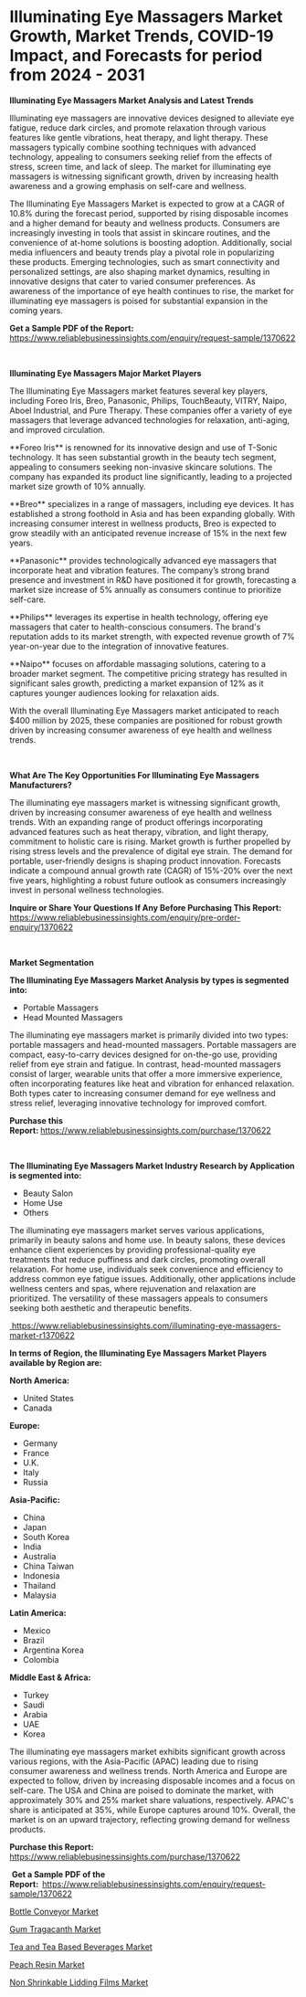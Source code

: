 <p><h1>Illuminating Eye Massagers Market Growth, Market Trends, COVID-19 Impact, and Forecasts for period from 2024 - 2031</h1></p><p><strong>Illuminating Eye Massagers Market Analysis and Latest Trends</strong></p>
<p><p>Illuminating eye massagers are innovative devices designed to alleviate eye fatigue, reduce dark circles, and promote relaxation through various features like gentle vibrations, heat therapy, and light therapy. These massagers typically combine soothing techniques with advanced technology, appealing to consumers seeking relief from the effects of stress, screen time, and lack of sleep. The market for illuminating eye massagers is witnessing significant growth, driven by increasing health awareness and a growing emphasis on self-care and wellness.</p><p>The Illuminating Eye Massagers Market is expected to grow at a CAGR of 10.8% during the forecast period, supported by rising disposable incomes and a higher demand for beauty and wellness products. Consumers are increasingly investing in tools that assist in skincare routines, and the convenience of at-home solutions is boosting adoption. Additionally, social media influencers and beauty trends play a pivotal role in popularizing these products. Emerging technologies, such as smart connectivity and personalized settings, are also shaping market dynamics, resulting in innovative designs that cater to varied consumer preferences. As awareness of the importance of eye health continues to rise, the market for illuminating eye massagers is poised for substantial expansion in the coming years.</p></p>
<p><strong>Get a Sample PDF of the Report:&nbsp;</strong> <a href="https://www.reliablebusinessinsights.com/enquiry/request-sample/1370622?utm_campaign=60&utm_medium=2&utm_source=Github&utm_content=ia&utm_term=26122024&utm_id=illuminating-eye-massagers">https://www.reliablebusinessinsights.com/enquiry/request-sample/1370622</a></p>
<p>&nbsp;</p>
<p><strong>Illuminating Eye Massagers Major Market Players</strong></p>
<p><p>The Illuminating Eye Massagers market features several key players, including Foreo Iris, Breo, Panasonic, Philips, TouchBeauty, VITRY, Naipo, Aboel Industrial, and Pure Therapy. These companies offer a variety of eye massagers that leverage advanced technologies for relaxation, anti-aging, and improved circulation.</p><p>**Foreo Iris** is renowned for its innovative design and use of T-Sonic technology. It has seen substantial growth in the beauty tech segment, appealing to consumers seeking non-invasive skincare solutions. The company has expanded its product line significantly, leading to a projected market size growth of 10% annually.</p><p>**Breo** specializes in a range of massagers, including eye devices. It has established a strong foothold in Asia and has been expanding globally. With increasing consumer interest in wellness products, Breo is expected to grow steadily with an anticipated revenue increase of 15% in the next few years.</p><p>**Panasonic** provides technologically advanced eye massagers that incorporate heat and vibration features. The company’s strong brand presence and investment in R&D have positioned it for growth, forecasting a market size increase of 5% annually as consumers continue to prioritize self-care.</p><p>**Philips** leverages its expertise in health technology, offering eye massagers that cater to health-conscious consumers. The brand's reputation adds to its market strength, with expected revenue growth of 7% year-on-year due to the integration of innovative features.</p><p>**Naipo** focuses on affordable massaging solutions, catering to a broader market segment. The competitive pricing strategy has resulted in significant sales growth, predicting a market expansion of 12% as it captures younger audiences looking for relaxation aids.</p><p>With the overall Illuminating Eye Massagers market anticipated to reach $400 million by 2025, these companies are positioned for robust growth driven by increasing consumer awareness of eye health and wellness trends.</p></p>
<p>&nbsp;</p>
<p><strong>What Are The Key Opportunities For Illuminating Eye Massagers Manufacturers?</strong></p>
<p><p>The illuminating eye massagers market is witnessing significant growth, driven by increasing consumer awareness of eye health and wellness trends. With an expanding range of product offerings incorporating advanced features such as heat therapy, vibration, and light therapy, commitment to holistic care is rising. Market growth is further propelled by rising stress levels and the prevalence of digital eye strain. The demand for portable, user-friendly designs is shaping product innovation. Forecasts indicate a compound annual growth rate (CAGR) of 15%-20% over the next five years, highlighting a robust future outlook as consumers increasingly invest in personal wellness technologies.</p></p>
<p><strong>Inquire or Share Your Questions If Any Before Purchasing This Report:</strong> <a href="https://www.reliablebusinessinsights.com/enquiry/pre-order-enquiry/1370622?utm_campaign=60&utm_medium=2&utm_source=Github&utm_content=ia&utm_term=26122024&utm_id=illuminating-eye-massagers">https://www.reliablebusinessinsights.com/enquiry/pre-order-enquiry/1370622</a></p>
<p>&nbsp;</p>
<p><strong>Market Segmentation</strong></p>
<p><strong>The Illuminating Eye Massagers Market Analysis by types is segmented into:</strong></p>
<p><ul><li>Portable Massagers</li><li>Head Mounted Massagers</li></ul></p>
<p><p>The illuminating eye massagers market is primarily divided into two types: portable massagers and head-mounted massagers. Portable massagers are compact, easy-to-carry devices designed for on-the-go use, providing relief from eye strain and fatigue. In contrast, head-mounted massagers consist of larger, wearable units that offer a more immersive experience, often incorporating features like heat and vibration for enhanced relaxation. Both types cater to increasing consumer demand for eye wellness and stress relief, leveraging innovative technology for improved comfort.</p></p>
<p><strong>Purchase this Report:&nbsp;</strong><a href="https://www.reliablebusinessinsights.com/purchase/1370622?utm_campaign=60&utm_medium=2&utm_source=Github&utm_content=ia&utm_term=26122024&utm_id=illuminating-eye-massagers">https://www.reliablebusinessinsights.com/purchase/1370622</a></p>
<p>&nbsp;</p>
<p><strong>The Illuminating Eye Massagers Market Industry Research by Application is segmented into:</strong></p>
<p><ul><li>Beauty Salon</li><li>Home Use</li><li>Others</li></ul></p>
<p><p>The illuminating eye massagers market serves various applications, primarily in beauty salons and home use. In beauty salons, these devices enhance client experiences by providing professional-quality eye treatments that reduce puffiness and dark circles, promoting overall relaxation. For home use, individuals seek convenience and efficiency to address common eye fatigue issues. Additionally, other applications include wellness centers and spas, where rejuvenation and relaxation are prioritized. The versatility of these massagers appeals to consumers seeking both aesthetic and therapeutic benefits.</p></p>
<p><a href="https://www.reliablebusinessinsights.com/illuminating-eye-massagers-market-r1370622?utm_campaign=60&utm_medium=2&utm_source=Github&utm_content=ia&utm_term=26122024&utm_id=illuminating-eye-massagers">&nbsp;https://www.reliablebusinessinsights.com/illuminating-eye-massagers-market-r1370622</a></p>
<p><strong>In terms of Region, the Illuminating Eye Massagers Market Players available by Region are:</strong></p>
<p>
    <p> <strong> North America: </strong>
        <ul>
            <li>United States</li>
            <li>Canada</li>
        </ul>
        </p> 
    <p> <strong> Europe: </strong>
        <ul>
            <li>Germany</li>
            <li>France</li>
            <li>U.K.</li>
            <li>Italy</li>
            <li>Russia</li>
        </ul>
        </p> 
    <p> <strong> Asia-Pacific: </strong>
        <ul>
            <li>China</li>
            <li>Japan</li>
            <li>South Korea</li>
            <li>India</li>
            <li>Australia</li>
            <li>China Taiwan</li>
            <li>Indonesia</li>
            <li>Thailand</li>
            <li>Malaysia</li>
        </ul>
        </p> 
    <p> <strong> Latin America: </strong>
        <ul>
            <li>Mexico</li>
            <li>Brazil</li>
            <li>Argentina Korea</li>
            <li>Colombia</li>
        </ul>
        </p> 
    <p> <strong> Middle East & Africa: </strong>
        <ul>
            <li>Turkey</li>
            <li>Saudi</li>
            <li>Arabia</li>
            <li>UAE</li>
            <li>Korea</li>
        </ul>
    </p>
    </p>
<p><p>The illuminating eye massagers market exhibits significant growth across various regions, with the Asia-Pacific (APAC) leading due to rising consumer awareness and wellness trends. North America and Europe are expected to follow, driven by increasing disposable incomes and a focus on self-care. The USA and China are poised to dominate the market, with approximately 30% and 25% market share valuations, respectively. APAC's share is anticipated at 35%, while Europe captures around 10%. Overall, the market is on an upward trajectory, reflecting growing demand for wellness products.</p></p>
<p><strong>Purchase this Report: </strong><a href="https://www.reliablebusinessinsights.com/purchase/1370622?utm_campaign=60&utm_medium=2&utm_source=Github&utm_content=ia&utm_term=26122024&utm_id=illuminating-eye-massagers">https://www.reliablebusinessinsights.com/purchase/1370622</a></p>
<p>&nbsp;<strong>Get a Sample PDF of the Report:&nbsp;&nbsp;</strong><a href="https://www.reliablebusinessinsights.com/enquiry/request-sample/1370622?utm_campaign=60&utm_medium=2&utm_source=Github&utm_content=ia&utm_term=26122024&utm_id=illuminating-eye-massagers">https://www.reliablebusinessinsights.com/enquiry/request-sample/1370622</a></p>
<p><strong></strong></p>
<p><p><a href="https://www.linkedin.com/pulse/comprehensive-bottle-conveyor-market-analysis-growing-87-cagr-xu9tf?utm_campaign=60&utm_medium=2&utm_source=Github&utm_content=ia&utm_term=26122024&utm_id=illuminating-eye-massagers">Bottle Conveyor Market</a></p><p><a href="https://www.linkedin.com/pulse/in-depth-gum-tragacanth-market-review-size-share-82cagr-growth-hsohf?utm_campaign=60&utm_medium=2&utm_source=Github&utm_content=ia&utm_term=26122024&utm_id=illuminating-eye-massagers">Gum Tragacanth Market</a></p><p><a href="https://github.com/sherikacas30/Market-Research-Report-List-1/blob/main/tea-and-tea-based-beverages-market.md?utm_campaign=60&utm_medium=2&utm_source=Github&utm_content=ia&utm_term=26122024&utm_id=illuminating-eye-massagers">Tea and Tea Based Beverages Market</a></p><p><a href="https://www.linkedin.com/pulse/p-factrackr-ho6he?utm_campaign=60&utm_medium=2&utm_source=Github&utm_content=ia&utm_term=26122024&utm_id=illuminating-eye-massagers">Peach Resin Market</a></p><p><a href="https://github.com/oliveroste6/Market-Research-Report-List-1/blob/main/non-shrinkable-lidding-films-market.md?utm_campaign=60&utm_medium=2&utm_source=Github&utm_content=ia&utm_term=26122024&utm_id=illuminating-eye-massagers">Non Shrinkable Lidding Films Market</a></p></p>